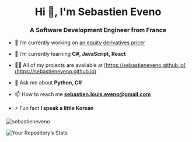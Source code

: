 <h1 align="center">Hi 👋, I'm Sebastien Eveno</h1>
<h3 align="center">A Software Development Engineer from France</h3>

- 🔭 I’m currently working on [an equity derivatives pricer](https://github.com/SebastienEveno/equity-derivatives-pricer)

- 🌱 I’m currently learning **C#, JavaScript, React**

- 👨‍💻 All of my projects are available at [https://sebastieneveno.github.io](https://sebastieneveno.github.io)

- 💬 Ask me about **Python, C#**

- 📫 How to reach me **sebastien.louis.eveno@gmail.com**

- ⚡ Fun fact **I speak a little Korean**

<p><img align="center" src="https://github-readme-stats.vercel.app/api/top-langs?username=sebastieneveno&show_icons=true&locale=en&layout=compact" alt="sebastieneveno" /></p>

![Your Repository’s Stats](https://github-readme-stats.vercel.app/api?username=sebastieneveno&show_icons=true)
